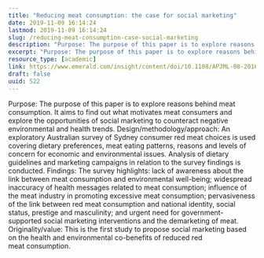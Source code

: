 ```yaml
---
title: "Reducing meat consumption: the case for social marketing"
date: 2019-11-09 16:14:24
lastmod: 2019-11-09 16:14:24
slug: /reducing-meat-consumption-case-social-marketing
description: "Purpose: The purpose of this paper is to explore reasons behind meat consumption. It aims to find out what motivates meat consumers and explore the opportunities of social marketing to counteract negative environmental and health trends. Design/methodology/approach: An exploratory Australian survey of Sydney consumer red meat choices is used covering dietary preferences, meat eating patterns, reasons and levels of concern for economic and environmental issues. Analysis of dietary guidelines and marketing campaigns in relation to the survey findings is conducted."
excerpt: "Purpose: The purpose of this paper is to explore reasons behind meat consumption. It aims to find out what motivates meat consumers and explore the opportunities of social marketing to counteract negative environmental and health trends. Design/methodology/approach: An exploratory Australian survey of Sydney consumer red meat choices is used covering dietary preferences, meat eating patterns, reasons and levels of concern for economic and environmental issues. Analysis of dietary guidelines and marketing campaigns in relation to the survey findings is conducted."
resource_type: [academic]
link: https://www.emerald.com/insight/content/doi/10.1108/APJML-08-2016-0139/full/html
draft: false
uuid: 522
---
```

Purpose: The purpose of this paper is to explore reasons behind meat
consumption. It aims to find out what motivates meat consumers and
explore the opportunities of social marketing to counteract negative
environmental and health trends. Design/methodology/approach: An
exploratory Australian survey of Sydney consumer red meat choices is
used covering dietary preferences, meat eating patterns, reasons and
levels of concern for economic and environmental issues. Analysis of
dietary guidelines and marketing campaigns in relation to the survey
findings is conducted. Findings: The survey highlights: lack of
awareness about the link between meat consumption and environmental
well-being; widespread inaccuracy of health messages related to meat
consumption; influence of the meat industry in promoting excessive meat
consumption; pervasiveness of the link between red meat consumption and
national identity, social status, prestige and masculinity; and urgent
need for government-supported social marketing interventions and the
demarketing of meat. Originality/value: This is the first study to
propose social marketing based on the health and environmental
co-benefits of reduced red meat consumption.
